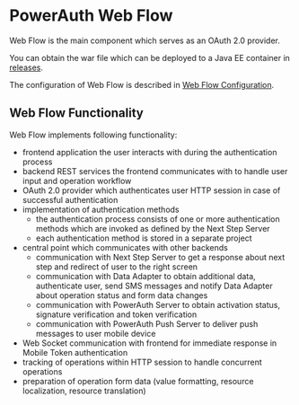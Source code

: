# PowerAuth Web Flow

Web Flow is the main component which serves as an OAuth 2.0 provider.

You can obtain the war file which can be deployed to a Java EE container in [releases](https://github.com/wultra/powerauth-webflow/releases).

The configuration of Web Flow is described in [Web Flow Configuration](./Web-Flow-Configuration.md).

## Web Flow Functionality

Web Flow implements following functionality:
- frontend application the user interacts with during the authentication process
- backend REST services the frontend communicates with to handle user input and operation workflow
- OAuth 2.0 provider which authenticates user HTTP session in case of successful authentication
- implementation of authentication methods
  - the authentication process consists of one or more authentication methods which are invoked as defined by the Next Step Server
  - each authentication method is stored in a separate project
- central point which communicates with other backends
  - communication with Next Step Server to get a response about next step and redirect of user to the right screen
  - communication with Data Adapter to obtain additional data, authenticate user, send SMS messages and notify Data Adapter about operation status and form data changes
  - communication with PowerAuth Server to obtain activation status, signature verification and token verification
  - communication with PowerAuth Push Server to deliver push messages to user mobile device
- Web Socket communication with frontend for immediate response in Mobile Token authentication
- tracking of operations within HTTP session to handle concurrent operations
- preparation of operation form data (value formatting, resource localization, resource translation)
